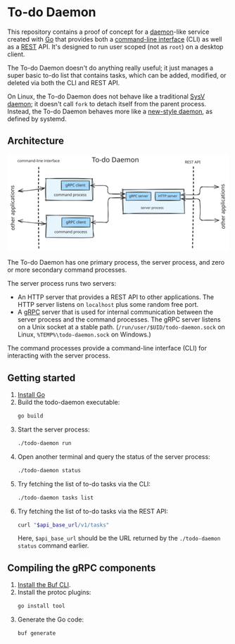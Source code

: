 # To-do Daemon

This repository contains a proof of concept for a [daemon][daemon]-like service
created with [Go][go] that provides both a [command-line interface][cli] (CLI)
as well as a [REST][rest] API. It's designed to run user scoped (not as `root`)
on a desktop client.

The To-do Daemon doesn't do anything really useful; it just manages a super
basic to-do list that contains tasks, which can be added, modified, or deleted
via both the CLI and REST API.

On Linux, the To-do Daemon does not behave like a traditional
[SysV daemon][sysv-daemon]; it doesn't call `fork` to detach itself from the
parent process. Instead, the To-do Daemon behaves more like a
[new-style daemon][systemd-daemon], as defined by systemd.

[cli]: https://en.wikipedia.org/wiki/Command-line_interface
[daemon]: https://en.wikipedia.org/wiki/Daemon_(computing)
[go]: https://go.dev/
[rest]: https://en.wikipedia.org/wiki/REST
[sysv-daemon]: https://www.freedesktop.org/software/systemd/man/latest/daemon.html#New-Style%20Daemons
[systemd-daemon]: https://www.freedesktop.org/software/systemd/man/latest/daemon.html#New-Style%20Daemons

## Architecture

![Architecture diagram](docs/architecture.svg)

The To-do Daemon has one primary process, the server process, and zero or more
secondary command processes.

The server process runs two servers:

* An HTTP server that provides a REST API to other applications. The HTTP server
  listens on `localhost` plus some random free port.
* A [gRPC](https://grpc.io/) server that is used for internal communication
  between the server process and the command processes. The gRPC server listens
  on a Unix socket at a stable path. (`/run/user/$UID/todo-daemon.sock` on
  Linux, `%TEMP%\todo-daemon.sock` on Windows.)

The command processes provide a command-line interface (CLI) for interacting
with the server process.

## Getting started

1. [Install Go](https://go.dev/doc/install)
1. Build the todo-daemon executable:
   ```sh
   go build
   ```
1. Start the server process:
   ```sh
   ./todo-daemon run
   ```
1. Open another terminal and query the status of the server process:
   ```sh
   ./todo-daemon status
   ```
1. Try fetching the list of to-do tasks via the CLI:
   ```sh
   ./todo-daemon tasks list
   ```
1. Try fetching the list of to-do tasks via the REST API:
   ```sh
   curl "$api_base_url/v1/tasks"
   ```
   Here, `$api_base_url` should be the URL returned by the
   `./todo-daemon status` command earlier.

## Compiling the gRPC components

1. [Install the Buf CLI](https://buf.build/docs/cli/installation/#install-the-buf-cli).
1. Install the protoc plugins:
   ```sh
   go install tool
   ```
1. Generate the Go code:
   ```sh
   buf generate
   ```
